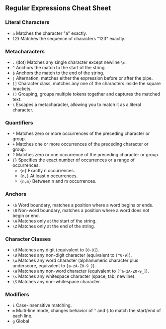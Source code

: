 ## Regular Expressions Cheat Sheet

### Literal Characters
- `a` Matches the character "a" exactly.
- `123` Matches the sequence of characters "123" exactly.

### Metacharacters
- `.` (dot) Matches any single character except newline `\n`.
- `^` Anchors the match to the start of the string.
- `$` Anchors the match to the end of the string.
- `|` Alternation, matches either the expression before or after the pipe.
- `[]` Character class, matches any one of the characters inside the square brackets.
- `()` Grouping, groups multiple tokens together and captures the matched text.
- `\` Escapes a metacharacter, allowing you to match it as a literal character.

### Quantifiers
- `*` Matches zero or more occurrences of the preceding character or group.
- `+` Matches one or more occurrences of the preceding character or group.
- `?` Matches zero or one occurrence of the preceding character or group.
- `{}` Specifies the exact number of occurrences or a range of occurrences.
  - `{n}` Exactly n occurrences.
  - `{n,}` At least n occurrences.
  - `{n,m}` Between n and m occurrences.

### Anchors
- `\b` Word boundary, matches a position where a word begins or ends.
- `\B` Non-word boundary, matches a position where a word does not begin or end.
- `\A` Matches only at the start of the string.
- `\Z` Matches only at the end of the string.

### Character Classes
- `\d` Matches any digit (equivalent to `[0-9]`).
- `\D` Matches any non-digit character (equivalent to `[^0-9]`).
- `\w` Matches any word character (alphanumeric character plus underscore, equivalent to `[a-zA-Z0-9_]`).
- `\W` Matches any non-word character (equivalent to `[^a-zA-Z0-9_]`).
- `\s` Matches any whitespace character (space, tab, newline).
- `\S` Matches any non-whitespace character.

### Modifiers
- `i` Case-insensitive matching.
- `m` Multi-line mode, changes behavior of `^` and `$` to match the start/end of each line.
- `g` Global 
